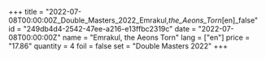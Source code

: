 +++
title = "2022-07-08T00:00:00Z_Double_Masters_2022_Emrakul,_the_Aeons_Torn_[en]_false"
id = "249db4d4-2542-47ee-a216-e13ffbc2319c"
date = "2022-07-08T00:00:00Z"
name = "Emrakul, the Aeons Torn"
lang = ["en"]
price = "17.86"
quantity = 4
foil = false
set = "Double Masters 2022"
+++
